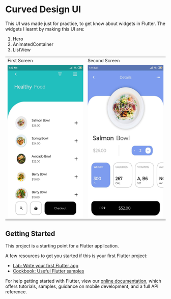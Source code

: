 # Curved Design UI

This UI was made just for practice, to get know about widgets in Flutter. The widgets I learnt by making this UI are:
1. Hero
2. AnimatedContainer
3. ListView

<table>
  <tr>
    <td>First Screen</td>
     <td>Second Screen</td>
  </tr>
  <tr>
    <td><img src="/images/firstscreen.jpg" width=270 height=480></td>
    <td><img src="/images/secondscreen.jpg" width=270 height=480></td>
  </tr>
 </table>

## Getting Started

This project is a starting point for a Flutter application.

A few resources to get you started if this is your first Flutter project:

- [Lab: Write your first Flutter app](https://flutter.dev/docs/get-started/codelab)
- [Cookbook: Useful Flutter samples](https://flutter.dev/docs/cookbook)

For help getting started with Flutter, view our
[online documentation](https://flutter.dev/docs), which offers tutorials,
samples, guidance on mobile development, and a full API reference.
